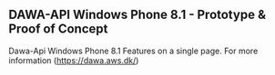 ## DAWA-API Windows Phone 8.1 - Prototype & Proof of Concept
Dawa-Api Windows Phone 8.1
Features on a single page.
For more information (https://dawa.aws.dk/)
